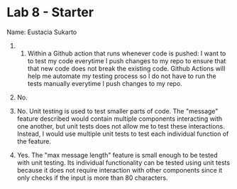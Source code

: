 # Lab 8 - Starter

Name: Eustacia Sukarto

1) 1. Within a Github action that runs whenever code is pushed: I want to to test my code everytime I push changes to my repo to ensure that that new code does not break the existing code. Github Actions will help me automate my testing process so I do not have to run the tests manually everytime I push changes to my repo.

2) No.

3) No. Unit testing is used to test smaller parts of code. The "message" feature described would contain multiple components interacting with one another, but unit tests does not allow me to test these interactions. Instead, I would use multiple unit tests to test each individual function of the feature.

4) Yes. The "max message length" feature is small enough to be tested with unit testing. Its individual functionality can be tested using unit tests because it does not require interaction with other components since it only checks if the input is more than 80 characters.